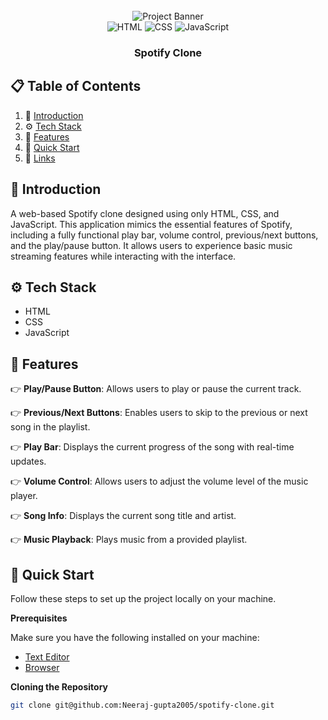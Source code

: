 <div align="center">
  <br />
   <img src="images/screenshots/banner.png" alt="Project Banner">
  <br />

  <div>
    <img src="https://img.shields.io/badge/-HTML-black?style=for-the-badge&logoColor=white&logo=html5&color=E34F26" alt="HTML" />
    <img src="https://img.shields.io/badge/-CSS-black?style=for-the-badge&logoColor=white&logo=css3&color=1572B6" alt="CSS" />
    <img src="https://img.shields.io/badge/-JavaScript-black?style=for-the-badge&logoColor=white&logo=javascript&color=F7DF1E" alt="JavaScript" />
  </div>

  <h3 align="center">Spotify Clone</h3>
</div>

## 📋 <a name="table">Table of Contents</a>

1. 🤖 [Introduction](#introduction)
2. ⚙️ [Tech Stack](#tech-stack)
3. 🔋 [Features](#features)
4. 🤸 [Quick Start](#quick-start)
5. 🔗 [Links](#links)

## <a name="introduction">🤖 Introduction</a>

A web-based Spotify clone designed using only HTML, CSS, and JavaScript. This application mimics the essential features of Spotify, including a fully functional play bar, volume control, previous/next buttons, and the play/pause button. It allows users to experience basic music streaming features while interacting with the interface.

## <a name="tech-stack">⚙️ Tech Stack</a>

- HTML
- CSS
- JavaScript

## <a name="features">🔋 Features</a>

👉 **Play/Pause Button**: Allows users to play or pause the current track.

👉 **Previous/Next Buttons**: Enables users to skip to the previous or next song in the playlist.

👉 **Play Bar**: Displays the current progress of the song with real-time updates.

👉 **Volume Control**: Allows users to adjust the volume level of the music player.

👉 **Song Info**: Displays the current song title and artist.

👉 **Music Playback**: Plays music from a provided playlist.

## <a name="quick-start">🤸 Quick Start</a>

Follow these steps to set up the project locally on your machine.

**Prerequisites**

Make sure you have the following installed on your machine:

- [Text Editor](https://code.visualstudio.com/)
- [Browser](https://www.google.com/chrome/)

**Cloning the Repository**

```bash
git clone git@github.com:Neeraj-gupta2005/spotify-clone.git
